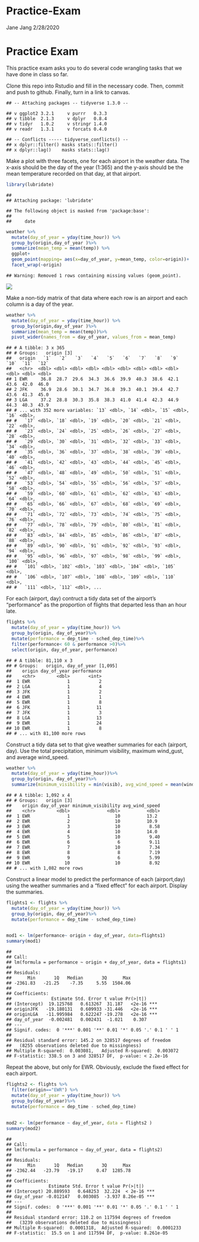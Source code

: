 Practice-Exam
================
Jane Jang
2/28/2020

# Practice Exam

This practice exam asks you to do several code wrangling tasks that we
have done in class so far.

Clone this repo into Rstudio and fill in the necessary code. Then,
commit and push to github. Finally, turn in a link to canvas.

    ## -- Attaching packages -- tidyverse 1.3.0 --

    ## v ggplot2 3.2.1     v purrr   0.3.3
    ## v tibble  2.1.3     v dplyr   0.8.4
    ## v tidyr   1.0.2     v stringr 1.4.0
    ## v readr   1.3.1     v forcats 0.4.0

    ## -- Conflicts ----- tidyverse_conflicts() --
    ## x dplyr::filter() masks stats::filter()
    ## x dplyr::lag()    masks stats::lag()

Make a plot with three facets, one for each airport in the weather data.
The x-axis should be the day of the year (1:365) and the y-axis should
be the mean temperature recorded on that day, at that airport.

``` r
library(lubridate)
```

    ## 
    ## Attaching package: 'lubridate'

    ## The following object is masked from 'package:base':
    ## 
    ##     date

``` r
weather %>%
  mutate(day_of_year = yday(time_hour)) %>%
  group_by(origin,day_of_year )%>%
  summarize(mean_temp = mean(temp)) %>%
  ggplot+
  geom_point(mapping= aes(x=day_of_year, y=mean_temp, color=origin))+
  facet_wrap(~origin)
```

    ## Warning: Removed 1 rows containing missing values (geom_point).

![](Practice_files/figure-gfm/unnamed-chunk-2-1.png)<!-- -->

Make a non-tidy matrix of that data where each row is an airport and
each column is a day of the year.

``` r
weather %>%
  mutate(day_of_year = yday(time_hour)) %>%
  group_by(origin,day_of_year )%>%
  summarize(mean_temp = mean(temp))%>%
  pivot_wider(names_from = day_of_year, values_from = mean_temp)
```

    ## # A tibble: 3 x 365
    ## # Groups:   origin [3]
    ##   origin   `1`   `2`   `3`   `4`   `5`   `6`   `7`   `8`   `9`  `10`  `11`  `12`
    ##   <chr>  <dbl> <dbl> <dbl> <dbl> <dbl> <dbl> <dbl> <dbl> <dbl> <dbl> <dbl> <dbl>
    ## 1 EWR     36.8  28.7  29.6  34.3  36.6  39.9  40.3  38.6  42.1  43.6  42.0  46.0
    ## 2 JFK     36.9  28.6  30.1  34.7  36.8  39.3  40.1  39.4  42.7  43.6  41.3  45.0
    ## 3 LGA     37.2  28.8  30.3  35.8  38.3  41.0  41.4  42.3  44.9  44.3  40.3  43.9
    ## # ... with 352 more variables: `13` <dbl>, `14` <dbl>, `15` <dbl>, `16` <dbl>,
    ## #   `17` <dbl>, `18` <dbl>, `19` <dbl>, `20` <dbl>, `21` <dbl>, `22` <dbl>,
    ## #   `23` <dbl>, `24` <dbl>, `25` <dbl>, `26` <dbl>, `27` <dbl>, `28` <dbl>,
    ## #   `29` <dbl>, `30` <dbl>, `31` <dbl>, `32` <dbl>, `33` <dbl>, `34` <dbl>,
    ## #   `35` <dbl>, `36` <dbl>, `37` <dbl>, `38` <dbl>, `39` <dbl>, `40` <dbl>,
    ## #   `41` <dbl>, `42` <dbl>, `43` <dbl>, `44` <dbl>, `45` <dbl>, `46` <dbl>,
    ## #   `47` <dbl>, `48` <dbl>, `49` <dbl>, `50` <dbl>, `51` <dbl>, `52` <dbl>,
    ## #   `53` <dbl>, `54` <dbl>, `55` <dbl>, `56` <dbl>, `57` <dbl>, `58` <dbl>,
    ## #   `59` <dbl>, `60` <dbl>, `61` <dbl>, `62` <dbl>, `63` <dbl>, `64` <dbl>,
    ## #   `65` <dbl>, `66` <dbl>, `67` <dbl>, `68` <dbl>, `69` <dbl>, `70` <dbl>,
    ## #   `71` <dbl>, `72` <dbl>, `73` <dbl>, `74` <dbl>, `75` <dbl>, `76` <dbl>,
    ## #   `77` <dbl>, `78` <dbl>, `79` <dbl>, `80` <dbl>, `81` <dbl>, `82` <dbl>,
    ## #   `83` <dbl>, `84` <dbl>, `85` <dbl>, `86` <dbl>, `87` <dbl>, `88` <dbl>,
    ## #   `89` <dbl>, `90` <dbl>, `91` <dbl>, `92` <dbl>, `93` <dbl>, `94` <dbl>,
    ## #   `95` <dbl>, `96` <dbl>, `97` <dbl>, `98` <dbl>, `99` <dbl>, `100` <dbl>,
    ## #   `101` <dbl>, `102` <dbl>, `103` <dbl>, `104` <dbl>, `105` <dbl>,
    ## #   `106` <dbl>, `107` <dbl>, `108` <dbl>, `109` <dbl>, `110` <dbl>,
    ## #   `111` <dbl>, `112` <dbl>, ...

For each (airport, day) contruct a tidy data set of the airport’s
“performance” as the proportion of flights that departed less than an
hour late.

``` r
flights %>%
  mutate(day_of_year = yday(time_hour)) %>%
  group_by(origin, day_of_year)%>%
  mutate(performance = dep_time - sched_dep_time)%>%
  filter(performance< 60 & performance >0)%>%
  select(origin, day_of_year, performance)
```

    ## # A tibble: 81,110 x 3
    ## # Groups:   origin, day_of_year [1,095]
    ##    origin day_of_year performance
    ##    <chr>        <dbl>       <int>
    ##  1 EWR              1           2
    ##  2 LGA              1           4
    ##  3 JFK              1           2
    ##  4 EWR              1           1
    ##  5 EWR              1           8
    ##  6 JFK              1          11
    ##  7 JFK              1           3
    ##  8 LGA              1          13
    ##  9 EWR              1          24
    ## 10 EWR              1           8
    ## # ... with 81,100 more rows

Construct a tidy data set to that give weather summaries for each
(airport, day). Use the total precipitation, minimum visibility, maximum
wind\_gust, and average wind\_speed.

``` r
weather %>%
  mutate(day_of_year = yday(time_hour))%>%
  group_by(origin, day_of_year)%>%
  summarize(minimum_visibility = min(visib), avg_wind_speed = mean(wind_speed))
```

    ## # A tibble: 1,092 x 4
    ## # Groups:   origin [3]
    ##    origin day_of_year minimum_visibility avg_wind_speed
    ##    <chr>        <dbl>              <dbl>          <dbl>
    ##  1 EWR              1                 10          13.2 
    ##  2 EWR              2                 10          10.9 
    ##  3 EWR              3                 10           8.58
    ##  4 EWR              4                 10          14.0 
    ##  5 EWR              5                 10           9.40
    ##  6 EWR              6                  6           9.11
    ##  7 EWR              7                 10           7.34
    ##  8 EWR              8                  8           7.19
    ##  9 EWR              9                  6           5.99
    ## 10 EWR             10                 10           8.92
    ## # ... with 1,082 more rows

Construct a linear model to predict the performance of each
(airport,day) using the weather summaries and a “fixed effect” for each
airport. Display the summaries.

``` r
flights1 <- flights %>%
  mutate(day_of_year = yday(time_hour)) %>%
  group_by(origin, day_of_year)%>%
  mutate(performance = dep_time - sched_dep_time)
 

mod1 <- lm(performance~ origin + day_of_year, data=flights1)
summary(mod1)
```

    ## 
    ## Call:
    ## lm(formula = performance ~ origin + day_of_year, data = flights1)
    ## 
    ## Residuals:
    ##      Min       1Q   Median       3Q      Max 
    ## -2361.83   -21.25    -7.35     5.55  1504.06 
    ## 
    ## Coefficients:
    ##               Estimate Std. Error t value Pr(>|t|)    
    ## (Intercept)  19.125768   0.613267  31.187   <2e-16 ***
    ## originJFK   -19.180131   0.609933 -31.446   <2e-16 ***
    ## originLGA   -11.995984   0.622247 -19.278   <2e-16 ***
    ## day_of_year  -0.002481   0.002431  -1.021    0.307    
    ## ---
    ## Signif. codes:  0 '***' 0.001 '**' 0.01 '*' 0.05 '.' 0.1 ' ' 1
    ## 
    ## Residual standard error: 145.2 on 328517 degrees of freedom
    ##   (8255 observations deleted due to missingness)
    ## Multiple R-squared:  0.003081,   Adjusted R-squared:  0.003072 
    ## F-statistic: 338.5 on 3 and 328517 DF,  p-value: < 2.2e-16

Repeat the above, but only for EWR. Obviously, exclude the fixed effect
for each airport.

``` r
flights2 <- flights %>%
  filter(origin=="EWR") %>%
  mutate(day_of_year = yday(time_hour)) %>%
  group_by(day_of_year)%>%
  mutate(performance = dep_time - sched_dep_time)
  
 
mod2 <- lm(performance ~ day_of_year, data = flights2 )
summary(mod2)
```

    ## 
    ## Call:
    ## lm(formula = performance ~ day_of_year, data = flights2)
    ## 
    ## Residuals:
    ##      Min       1Q   Median       3Q      Max 
    ## -2362.44   -23.79   -19.17     0.47  1285.78 
    ## 
    ## Coefficients:
    ##              Estimate Std. Error t value Pr(>|t|)    
    ## (Intercept) 20.889593   0.648253  32.224  < 2e-16 ***
    ## day_of_year -0.012147   0.003085  -3.937 8.26e-05 ***
    ## ---
    ## Signif. codes:  0 '***' 0.001 '**' 0.01 '*' 0.05 '.' 0.1 ' ' 1
    ## 
    ## Residual standard error: 110.2 on 117594 degrees of freedom
    ##   (3239 observations deleted due to missingness)
    ## Multiple R-squared:  0.0001318,  Adjusted R-squared:  0.0001233 
    ## F-statistic:  15.5 on 1 and 117594 DF,  p-value: 8.261e-05
